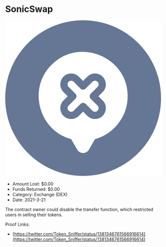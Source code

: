 # SonicSwap
![SonicSwap](/rektimages/SonicSwap.png)
- Amount Lost: $0.00
- Funds Returned: $0.00
- Category: Exchange (DEX)
- Date: 2021-3-21

The contract owner could disable the transfer function, which restricted users in selling their tokens.


Proof Links:
- [https://twitter.com/Token_Sniffer/status/1381346761566916614](https://twitter.com/Token_Sniffer/status/1381346761566916614)


